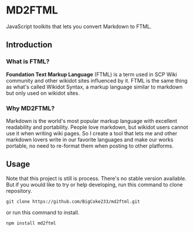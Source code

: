 # MD2FTML

JavaScript toolkits that lets you convert Markdown to FTML.

## Introduction

### What is FTML?

**Foundation Text Markup Language** (FTML) is a term used in SCP Wiki community
and other wikidot sites influenced by it. FTML is the same thing as
what's called Wikidot Syntax, a markup language similar to markdown
but only used on wikidot sites.

### Why MD2FTML?

Markdown is the world's most popular markup language with excellent
readability and portability. People love markdown, but wikidot users
cannot use it when writing wiki pages. So I create a tool that lets
me and other markdown lovers write in our favorite languages
and make our works portable, no need to re-format them when posting to
other platforms.

## Usage

Note that this project is still is process. There's no stable version
available. But if you would like to try or help developing, run this
command to clone repository.

```
git clone https://github.com/BigCoke233/md2ftml.git
```

or run this command to install.

```
npm install md2ftml
```